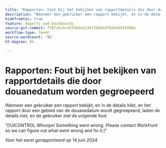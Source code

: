 ```yaml
---
title: "Rapporten: Fout bij het bekijken van rapportdetails die door douanedatum worden gegroepeerd"
description: "Wanneer een gebruiker een rapport bekijkt, en in de details klikt, en het rapport door een gebied van de douanedatum wordt gegroepeerd, laden de details niet, en de gebruiker ziet een fout."
hidefromtoc: true
feature: Reports and Dashboards
source-git-commit: f78fa5cbcd333b4e2534f2b0dedf603eb915996a
workflow-type: tm+mt
source-wordcount: '95'
ht-degree: 0%

---
```



# Rapporten: Fout bij het bekijken van rapportdetails die door douanedatum worden gegroepeerd

Wanneer een gebruiker een rapport bekijkt, en in de details klikt, en het rapport door een gebied van de douanedatum wordt gegroepeerd, laden de details niet, en de gebruiker ziet de volgende fout:

&quot;[!UICONTROL Whoops! Something went wrong. Please contact Workfront so we can figure out what went wrong and fix it.]&quot;


_Voor het eerst gerapporteerd op 14 juni 2024._

